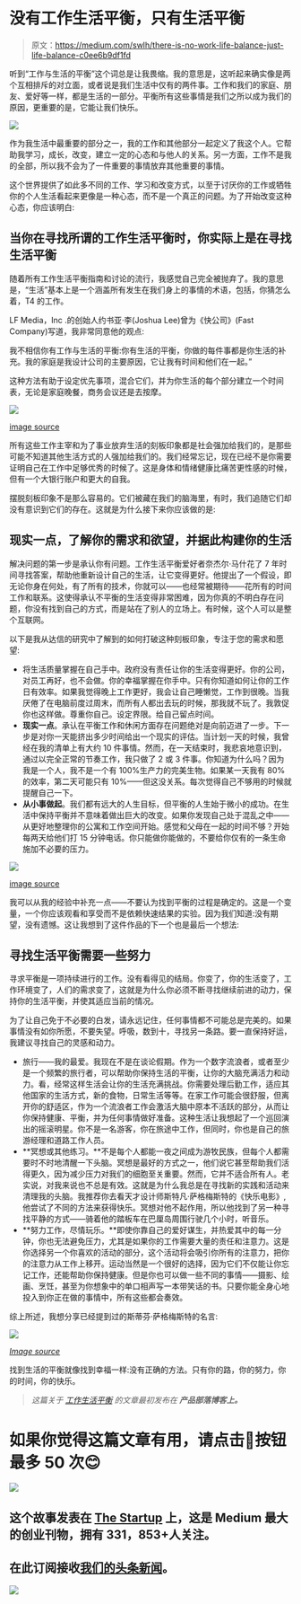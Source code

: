 # 没有工作生活平衡，只有生活平衡

> 原文：<https://medium.com/swlh/there-is-no-work-life-balance-just-life-balance-c0ee6b9df1fd>

听到“工作与生活的平衡”这个词总是让我畏缩。我的意思是，这听起来确实像是两个互相排斥的对立面，或者说是我们生活中仅有的两件事。工作和我们的家庭、朋友、爱好等一样，都是生活的一部分。平衡所有这些事情是我们之所以成为我们的原因，更重要的是，它能让我们快乐。

![](img/4c8a9ae07846256a1e73d15e81053d73.png)

作为我生活中最重要的部分之一，我的工作和其他部分一起定义了我这个人。它帮助我学习，成长，改变，建立一定的心态和与他人的关系。另一方面，工作不是我的全部，所以我不会为了一件重要的事情放弃其他重要的事情。

这个世界提供了如此多不同的工作、学习和改变方式，以至于讨厌你的工作或牺牲你的个人生活看起来更像是一种心态，而不是一个真正的问题。为了开始改变这种心态，你应该明白:

## **当你在寻找所谓的工作生活平衡时，你实际上是在寻找生活平衡**

随着所有工作生活平衡指南和讨论的流行，我感觉自己完全被抛弃了。我的意思是，“生活”基本上是一个涵盖所有发生在我们身上的事情的术语，包括，你猜怎么着，T4 的工作。

LF Media，Inc .的创始人约书亚·李(Joshua Lee)曾为《快公司》(Fast Company)写道，我非常同意他的观点:

我不相信你有工作与生活的平衡:你有生活的平衡，你做的每件事都是你生活的补充。我的家庭是我设计公司的主要原因，它让我有时间和他们在一起。”

这种方法有助于设定优先事项，混合它们，并为你生活的每个部分建立一个时间表，无论是家庭晚餐，商务会议还是去按摩。

![](img/18db295c330df593ed9247e2da922d3f.png)

[image source](https://producttribe.com/productivity/work-life-balance)

所有这些工作主宰和为了事业放弃生活的刻板印象都是社会强加给我们的，是那些可能不知道其他生活方式的人强加给我们的。我们经常忘记，现在已经不是你需要证明自己在工作中足够优秀的时候了。这是身体和情绪健康比痛苦更性感的时候，但有一个大银行账户和更大的自我。

摆脱刻板印象不是那么容易的。它们被藏在我们的脑海里，有时，我们追随它们却没有意识到它们的存在。这就是为什么接下来你应该做的是:

## **现实一点，了解你的需求和欲望，并据此构建你的生活**

解决问题的第一步是承认你有问题。工作生活平衡爱好者奈杰尔·马什花了 7 年时间寻找答案，帮助他重新设计自己的生活，让它变得更好。他提出了一个假设，即无论你身在何处，有了所有的技术，你就可以——也经常被期待——花所有的时间工作和联系。这使得承认不平衡的生活变得非常困难，因为你真的不明白存在问题，你没有找到自己的方式，而是站在了别人的立场上。有时候，这个人可以是整个互联网。

以下是我从达信的研究中了解到的如何打破这种刻板印象，专注于您的需求和愿望:

*   将生活质量掌握在自己手中。政府没有责任让你的生活变得更好。你的公司，对员工再好，也不会做。你的幸福掌握在你手中。只有你知道如何让你的工作日有效率。如果我觉得晚上工作更好，我会让自己睡懒觉，工作到很晚。当我厌倦了在电脑前度过周末，而所有人都出去玩的时候，那我就不玩了。我敦促你也这样做。尊重你自己。设定界限。给自己留点时间。
*   **现实一点**。承认在平衡工作和休闲方面存在问题绝对是向前迈进了一步。下一步是对你一天能挤出多少时间给出一个现实的评估。当计划一天的时候，我曾经在我的清单上有大约 10 件事情。然而，在一天结束时，我悲哀地意识到，通过以完全正常的节奏工作，我只做了 2 或 3 件事。你知道为什么吗？因为我是一个人，我不是一个有 100%生产力的完美生物。如果某一天我有 80%的效率，第二天可能只有 10%——但这没关系。每次觉得自己不够用的时候就提醒自己一下。
*   **从小事做起**。我们都有远大的人生目标，但平衡的人生始于微小的成功。在生活中保持平衡并不意味着做出巨大的改变。如果你发现自己处于混乱之中——从更好地整理你的公寓和工作空间开始。感觉和父母在一起的时间不够？开始每两天给他们打 15 分钟电话。你只能做你能做的，不要给你仅有的一条生命施加不必要的压力。

![](img/04e65da3831c877f90ed69efa85c612d.png)

[image source](https://producttribe.com/productivity/work-life-balance)

我可以从我的经验中补充一点——不要认为找到平衡的过程是确定的。这是一个变量，一个你应该观看和享受而不是依赖快速结果的实验。因为我们知道:没有期望，没有遗憾。这让我想到了这件作品的下一个也是最后一个想法:

## 寻找生活平衡需要一些努力

寻求平衡是一项持续进行的工作。没有看得见的结局。你变了，你的生活变了，工作环境变了，人们的需求变了，这就是为什么你必须不断寻找继续前进的动力，保持你的生活平衡，并使其适应当前的情况。

为了让自己免于不必要的白发，请永远记住，任何事情都不可能总是完美的。如果事情没有如你所愿，不要失望。呼吸，数到十，寻找另一条路。要一直保持好运，我建议寻找自己的灵感和动力。

*   旅行——我的最爱。我现在不是在谈论假期。作为一个数字流浪者，或者至少是一个频繁的旅行者，可以帮助你保持生活的平衡，让你的大脑充满活力和动力。看，经常这样生活会让你的生活充满挑战。你需要处理后勤工作，适应其他国家的生活方式，新的食物，日常生活等等。在家工作可能会很舒服，但离开你的舒适区，作为一个流浪者工作会激活大脑中原本不活跃的部分，从而让你保持健康、平衡，并为任何事情做好准备。这种生活让我想起了一个巡回演出的摇滚明星。你不是一名游客，你在旅途中工作，但同时，你也是自己的旅游经理和道路工作人员。
*   **冥想或其他练习。**不是每个人都能一夜之间成为游牧民族，但每个人都需要时不时地清醒一下头脑。冥想是最好的方式之一，他们说它甚至帮助我们活得更久，因为减少压力对我们的细胞至关重要。然而，它并不适合所有人。老实说，对我来说也不总是有效。这就是为什么我总是在寻找新的实践和活动来清理我的头脑。我推荐你去看天才设计师斯特凡·萨格梅斯特的《快乐电影》,他尝试了不同的方法来获得快乐。冥想对他不起作用，所以他找到了另一种寻找平静的方式——骑着他的踏板车在巴厘岛周围行驶几个小时，听音乐。
*   **努力工作，尽情玩乐。**即使你靠自己的爱好谋生，并热爱其中的每一分钟，你也无法避免压力，尤其是如果你的工作需要大量的责任和注意力。这是你选择另一个你喜欢的活动的部分，这个活动将会吸引你所有的注意力，把你的注意力从工作上移开。运动当然是一个很好的选择，因为它们不仅能让你忘记工作，还能帮助你保持健康。但是你也可以做一些不同的事情——摄影、绘画、烹饪，甚至为你想象中的单口相声写一本带笑话的书。只要你能全身心地投入到你正在做的事情中，所有这些都会奏效。

综上所述，我想分享已经提到过的斯蒂芬·萨格梅斯特的名言:

![](img/7244a242bb5bcc1c52c6928f809aefb7.png)

[*Image source*](https://susanschneiderdesign.wordpress.com/tag/the-happy-film/)

找到生活的平衡就像找到幸福一样:没有正确的方法。只有你的路，你的努力，你的时间，你的快乐。

> *这篇关于* [*工作生活平衡*](https://producttribe.com/productivity/work-life-balance) *的文章最初发布在* ***产品部落博客上。***

# 如果你觉得这篇文章有用，请点击👏按钮最多 50 次😊

[![](img/308a8d84fb9b2fab43d66c117fcc4bb4.png)](https://medium.com/swlh)

## 这个故事发表在 [The Startup](https://medium.com/swlh) 上，这是 Medium 最大的创业刊物，拥有 331，853+人关注。

## 在此订阅接收[我们的头条新闻](http://growthsupply.com/the-startup-newsletter/)。

[![](img/b0164736ea17a63403e660de5dedf91a.png)](https://medium.com/swlh)